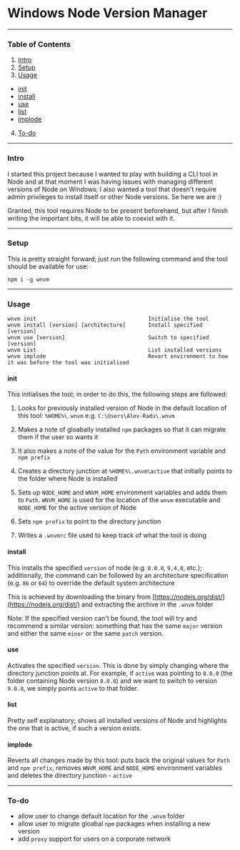 # Windows Node Version Manager
------------------------------

### Table of Contents
1. [Intro](#intro)
2. [Setup](#setup)
3. [Usage](#usage)
  * [init](#init)
  * [install](#install)
  * [use](#use)
  * [list](#list)
  * [implode](#implode)
4. [To-do](#to-do)

------------------------------

### Intro

I started this project because I wanted to play with building a CLI tool in Node and at that moment I was having issues with managing different versions of Node on Windows; I also wanted a tool that doesn't require admin privileges to install itself or other Node versions. Se here we are :)

Granted, this tool requires Node to be present beforehand, but after I finish writing the important bits, it will be able to coexist with it.

------------------------------

### Setup

This is pretty straight forward; just run the following command and the tool should be available for use:

```
npm i -g wnvm
```

------------------------------

### Usage

```
wnvm init                                   Initialise the tool
wnvm install [version] [architecture]       Install specified [version]
wnvm use [version]                          Switch to specified [version]
wnvm List                                   List installed versions
wnvm implode                                Revert environment to how it was before the tool was initialised
```

#### init

This initialises the tool; in order to do this, the following steps are followed:

1. Looks for previously installed version of Node in the default location of this tool: `%HOME%\.wnvm` e.g. `C:\Users\Alex-Radu\.wnvm`

2. Makes a note of gloabally installed `npm` packages so that it can migrate them if the user so wants it

3. It also makes a note of the value for the `Path` environment variable and `npm prefix`

4. Creates a directory junction at `%HOME%\.wnvm\active` that initially points to the folder where Node is installed

5. Sets up `NODE_HOME` and `WNVM_HOME` environment variables and adds them to `Path`. `WNVM_HOME` is used for the location of the `wnvm` executable and `NODE_HOME` for the active version of Node

6. Sets `npm prefix` to point to the directory junction

7. Writes a `.wnvmrc` file used to keep track of what the tool is doing

#### install

This installs the specified `version` of node (e.g. `8.0.0`, `9,4,0`, etc.); additionally, the command can be followed by an architecture specification (e.g. `86` or `64`) to override the default system architecture

This is achieved by downloading the binary from [https://nodejs.org/dist/](https://nodejs.org/dist/) and extracting the archive in the `.wnvm` folder

Note: If the specified version can't be found, the tool will try and recommend a similar version: something that has the same `major` version and either the same `minor` or the same `patch` version.

#### use

Activates the specified `version`. This is done by simply changing where the directory junction points at. For example, if `active` was pointing to `8.0.0` (the folder containing Node version `8.0.0`) and we want to switch to version `9.0.0`, we simply points `active` to that folder.

#### list

Pretty self explanatory; shows all installed versions of Node and highlights the one that is active, if such a version exists.

#### implode

Reverts all changes made by this tool: puts back the original values for `Path` and `npm prefix`, removes `WNVM_HOME` and `NODE_HOME` environment variables and deletes the directory junction - `active`

------------------------------

### To-do

* allow user to change default location for the `.wnvm` folder
* allow user to migrate gloabal `npm` packages when installing a new version
* add `proxy` support for users on a corporate network
